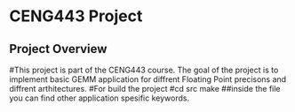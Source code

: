 # CENG443 Project

## Project Overview
#This project is part of the CENG443 course. The goal of the project is to implement basic GEMM application for diffrent Floating Point precisons and diffrent  arthitectures.
#For build the project 
#cd src
make ##inside the  file  you can find  other application spesific keywords.

